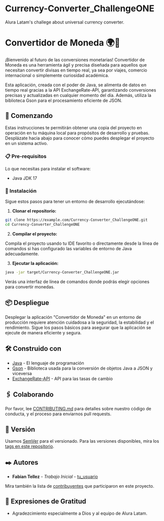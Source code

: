# Currency-Converter_ChallengeONE
Alura Latam's challege about universal currency converter.

# Convertidor de Moneda 🌍💱

¡Bienvenido al futuro de las conversiones monetarias! Convertidor de Moneda es una herramienta ágil y precisa diseñada para aquellos que necesitan convertir divisas en tiempo real, ya sea por viajes, comercio internacional o simplemente curiosidad académica.

Esta aplicación, creada con el poder de Java, se alimenta de datos en tiempo real gracias a la API ExchangeRate-API, garantizando conversiones precisas y actualizadas en cualquier momento del día. Además, utiliza la biblioteca Gson para el procesamiento eficiente de JSON.

## 🚀 Comenzando

Estas instrucciones te permitirán obtener una copia del proyecto en operación en tu máquina local para propósitos de desarrollo y pruebas. Desplázate hacia abajo para conocer cómo puedes desplegar el proyecto en un sistema activo.

### 📋 Pre-requisitos

Lo que necesitas para instalar el software:

- Java JDK 17

### 🔧 Instalación

Sigue estos pasos para tener un entorno de desarrollo ejecutándose:

1. **Clonar el repositorio:**

```bash
git clone https://example.com/Currency-Converter_ChallengeONE.git
cd Currency-Converter_ChallengeONE
```

2. **Compilar el proyecto:**

Compila el proyecto usando tu IDE favorito o directamente desde la línea de comandos si has configurado las variables de entorno de Java adecuadamente.

3. **Ejecutar la aplicación:**

```bash
java -jar target/Currency-Converter_ChallengeONE.jar
```

Verás una interfaz de línea de comandos donde podrás elegir opciones para convertir monedas.

## 📦 Despliegue

Desplegar la aplicación "Convertidor de Moneda" en un entorno de producción requiere atención cuidadosa a la seguridad, la estabilidad y el rendimiento. Sigue los pasos básicos para asegurar que la aplicación se ejecute de manera eficiente y segura.


## 🛠️ Construido con

* [Java](https://www.oracle.com/java/) - El lenguaje de programación
* [Gson](https://github.com/google/gson) - Biblioteca usada para la conversión de objetos Java a JSON y viceversa
* [ExchangeRate-API](https://www.exchangerate-api.com/) - API para las tasas de cambio


## 🖇️ Colaborando

Por favor, lee [CONTRIBUTING.md](https://github.com/tu_usuario/convertidor-de-moneda/CONTRIBUTING.md) para detalles sobre nuestro código de conducta, y el proceso para enviarnos pull requests.

## 📌 Versión

Usamos [SemVer](http://semver.org/) para el versionado. Para las versiones disponibles, mira los [tags en este repositorio](https://github.com/tu_usuario/convertidor-de-moneda/tags).

## ✒️ Autores

* **Fabian Tellez** - *Trabajo Inicial* - [tu_usuario](https://github.com/fabitek)

Mira también la lista de [contribuyentes](https://github.com/tu_usuario/Converter_ChallengeONE/contributors) que participaron en este proyecto.


## 🎁 Expresiones de Gratitud

* Agradezcimiento especialmente a Dios y al equipo de Alura Latam.
